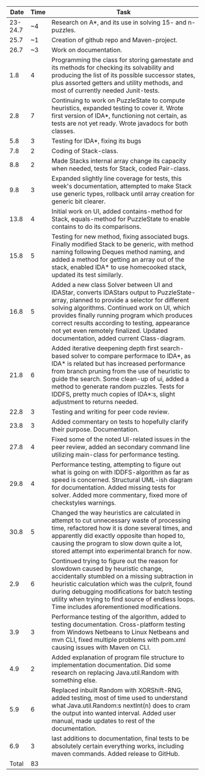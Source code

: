 Date    | Time | Task
---     | ---  | ---
23-24.7 | ~4   | Research on A*, and its use in solving 15- and n-puzzles.
25.7    | ~1   | Creation of github repo and Maven-project.
26.7    | ~3   | Work on documentation.
1.8     | 4    | Programming the class for storing gamestate and its methods for checking its solvability and producing the list of its possible successor states, plus assorted getters and utility methods, and most of currently needed Junit-tests.
2.8     | 7    | Continuing to work on PuzzleState to compute heuristics, expanded testing to cover it. Wrote first version of IDA*, functioning not certain, as tests are not yet ready. Wrote javadocs for both classes.
5.8     | 3    | Testing for IDA*, fixing its bugs
7.8     | 2    | Coding of Stack-class.
8.8     | 2    | Made Stacks internal array change its capacity when needed, tests for Stack, coded Pair-class.
9.8     | 3    | Expanded slightly line coverage for tests, this week's documentation, attempted to make Stack use generic types, rollback until array creation for generic bit clearer.
13.8    | 4   | Initial work on UI, added contains-method for Stack, equals-method for PuzzleState to enable contains to do its comparisons.
15.8    | 5   | Testing for new method, fixing associated bugs. Finally modified Stack to be generic, with method naming following Deques method naming, and added a method for getting an array out of the stack, enabled IDA* to use homecooked stack, updated its test similarly.
16.8    | 5   | Added a new class Solver between UI and IDAStar, converts IDAStars output to PuzzleState-array, planned to provide a selector for different solving algorithms. Continued work on UI, which provides finally running program which produces correct results according to testing, appearance not yet even remotely finalized. Updated documentation, added current Class-diagram.
21.8   | 6    | Added iterative deepening depth first search-based solver to compare performace to IDA*, as IDA* is related but has increased performance from branch pruning from the use of heuristic to guide the search. Some clean-up of ui, added a method to generate random puzzles. Tests for IDDFS, pretty much copies of IDA*:s, slight adjustment to returns needed.
22.8   | 3    | Testing and writing for peer code review.
23.8   | 3    | Added commentary on tests to hopefully clarify their purpose. Documentation.
27.8   | 4    | Fixed some of the noted UI-related issues in the peer review, added an secondary command line utilizing main-class for performance testing.
29.8   | 4    | Performance testing, attempting to figure out what is going on with IDDFS-algorithm as far as speed is concerned. Structural UML-ish diagram for documentation. Added missing tests for solver. Added more commentary, fixed more of checkstyles warnings.
30.8   | 5    | Changed the way heuristics are calculated in attempt to cut unnecessary waste of processing time, refactored how it is done several times, and apparently did exactly opposite than hoped to, causing the program to slow down quite a lot, stored attempt into experimental branch for now.
2.9    | 6    | Continued trying to figure out the reason for slowdown caused by heuristic change, accidentally stumbled on a missing subtraction in heuristic calculation which was the culprit, found during debugging modifications for batch testing utility when trying to find source of endless loops. Time includes aforementioned modifications.
3.9    | 3    | Performance testing of the algorithm, added to testing documentation. Cross-platform testing from Windows Netbeans to Linux Netbeans and mvn CLI, fixed multiple problems with pom.xml causing issues with Maven on CLI.
4.9    | 2    | Added explanation of program file structure to implementation documentation. Did some research on replacing Java.util.Random with something else.
5.9    | 6     | Replaced inbuilt Random with XORShift-RNG, added testing, most of time used to understand what Java.util.Random:s nextInt(n) does to cram the output into wanted interval. Added user manual, made updates to rest of the documentation.
6.9    | 3     | last additions to documentation, final tests to be absolutely certain everything works, including maven commands. Added release to GitHub.
Total  | 83
